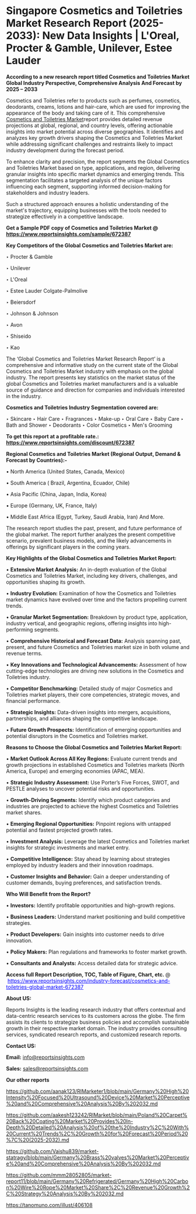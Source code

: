 # Singapore Cosmetics and Toiletries Market Research Report (2025-2033): New Data Insights | L&#39;Oreal, Procter & Gamble, Unilever, Estee Lauder

<strong>According to a new research report titled Cosmetics and Toiletries Market Global Industry Perspective, Comprehensive Analysis And Forecast by 2025 – 2033</strong>

Cosmetics and Toiletries refer to products such as perfumes, cosmetics, deodorants, creams, lotions and hair-care, which are used for improving the appearance of the body and taking care of it. This comprehensive <a href=https://www.reportsinsights.com/sample/672387>Cosmetics and Toiletries Market</a>report provides detailed revenue projections at global, regional, and country levels, offering actionable insights into market potential across diverse geographies. It identifies and analyzes key growth drivers shaping the Cosmetics and Toiletries Market while addressing significant challenges and restraints likely to impact industry development during the forecast period.

To enhance clarity and precision, the report segments the Global Cosmetics and Toiletries Market based on type, applications, and region, delivering granular insights into specific market dynamics and emerging trends. This segmentation facilitates a targeted analysis of the unique factors influencing each segment, supporting informed decision-making for stakeholders and industry leaders.

Such a structured approach ensures a holistic understanding of the market's trajectory, equipping businesses with the tools needed to strategize effectively in a competitive landscape.

<strong>Get a Sample PDF copy of Cosmetics and Toiletries Market </strong><strong>@<a href=https://www.reportsinsights.com/sample/672387 style=color:#0000ff;> https://www.reportsinsights.com/sample/672387</a></strong></font>

<strong>Key Competitors of the Global Cosmetics and Toiletries Market are:</strong>

‣ Procter & Gamble

‣ Unilever

‣ L&#39;Oreal

‣ Estee Lauder Colgate-Palmolive

‣ Beiersdorf

‣ Johnson & Johnson

‣ Avon

‣ Shiseido

‣ Kao

The ‘Global Cosmetics and Toiletries Market Research Report’ is a comprehensive and informative study on the current state of the Global Cosmetics and Toiletries Market industry with emphasis on the global industry. The report presents key statistics on the market status of the global Cosmetics and Toiletries market manufacturers and is a valuable source of guidance and direction for companies and individuals interested in the industry.

<strong>Cosmetics and Toiletries Industry Segmentation covered are:</strong>

‣ Skincare
‣ Hair Care
‣ Fragrances
‣ Make-up
‣ Oral Care
‣ Baby Care
‣ Bath and Shower
‣ Deodorants
‣ Color Cosmetics
‣ Men's Grooming

<strong>To get this report at a profitable rate.: <a href=https://www.reportsinsights.com/discount/672387 style=color:#0000ff;>https://www.reportsinsights.com/discount/672387</a></strong></font>

<strong>Regional Cosmetics and Toiletries Market (Regional Output, Demand &amp; Forecast by Countries):-</strong>

• North America (United States, Canada, Mexico)

• South America ( Brazil, Argentina, Ecuador, Chile)

• Asia Pacific (China, Japan, India, Korea)

• Europe (Germany, UK, France, Italy)

• Middle East Africa (Egypt, Turkey, Saudi Arabia, Iran) And More.

The research report studies the past, present, and future performance of the global market. The report further analyzes the present competitive scenario, prevalent business models, and the likely advancements in offerings by significant players in the coming years.

<strong>Key Highlights of the Global Cosmetics and Toiletries Market Report:</strong>

• <strong>Extensive Market Analysis:</strong> An in-depth evaluation of the Global Cosmetics and Toiletries Market, including key drivers, challenges, and opportunities shaping its growth.

• <strong>Industry Evolution:</strong> Examination of how the Cosmetics and Toiletries market dynamics have evolved over time and the factors propelling current trends.

• <strong>Granular Market Segmentation:</strong> Breakdown by product type, application, industry vertical, and geographic regions, offering insights into high-performing segments.

• <strong>Comprehensive Historical and Forecast Data:</strong> Analysis spanning past, present, and future Cosmetics and Toiletries market size in both volume and revenue terms.

• <strong>Key Innovations and Technological Advancements:</strong> Assessment of how cutting-edge technologies are driving new solutions in the Cosmetics and Toiletries industry.

• <strong>Competitor Benchmarking:</strong> Detailed study of major Cosmetics and Toiletries market players, their core competencies, strategic moves, and financial performance.

• <strong>Strategic Insights:</strong> Data-driven insights into mergers, acquisitions, partnerships, and alliances shaping the competitive landscape.

• <strong>Future Growth Prospects:</strong> Identification of emerging opportunities and potential disruptors in the Cosmetics and Toiletries market.

<strong>Reasons to Choose the Global Cosmetics and Toiletries Market Report:</strong>

• <strong>Market Outlook Across All Key Regions:</strong> Evaluate current trends and growth projections in established Cosmetics and Toiletries markets (North America, Europe) and emerging economies (APAC, MEA).

• <strong>Strategic Industry Assessment:</strong> Use Porter’s Five Forces, SWOT, and PESTLE analyses to uncover potential risks and opportunities.

• <strong>Growth-Driving Segments:</strong> Identify which product categories and industries are projected to achieve the highest Cosmetics and Toiletries market shares.

• <strong>Emerging Regional Opportunities:</strong> Pinpoint regions with untapped potential and fastest projected growth rates.

• <strong>Investment Analysis:</strong> Leverage the latest Cosmetics and Toiletries market insights for strategic investments and market entry.

• <strong>Competitive Intelligence:</strong> Stay ahead by learning about strategies employed by industry leaders and their innovation roadmaps.

• <strong>Customer Insights and Behavior:</strong> Gain a deeper understanding of customer demands, buying preferences, and satisfaction trends.

<strong>Who Will Benefit from the Report?</strong>

• <strong>Investors:</strong> Identify profitable opportunities and high-growth regions.

• <strong>Business Leaders:</strong> Understand market positioning and build competitive strategies.

• <strong>Product Developers:</strong> Gain insights into customer needs to drive innovation.

• <strong>Policy Makers:</strong> Plan regulations and frameworks to foster market growth.

• <strong>Consultants and Analysts:</strong> Access detailed data for strategic advice.
</ul>
<strong>Access full Report Description, TOC, Table of Figure, Chart, etc. </strong>@  <a href=https://www.reportsinsights.com/industry-forecast/cosmetics-and-toiletries-global-market-672387 style=color:#0000ff;>https://www.reportsinsights.com/industry-forecast/cosmetics-and-toiletries-global-market-672387</a></font>

<strong><strong>About US</strong>:</strong>

Reports Insights is the leading research industry that offers contextual and data-centric research services to its customers across the globe. The firm assists its clients to strategize business policies and accomplish sustainable growth in their respective market domain. The industry provides consulting services, syndicated research reports, and customized research reports.

<strong>Contact US:</strong>

<p class=""""><b>Email:</b> <a href=mailto:info@reportsinsights.com>info@reportsinsights.com</a></p>
<p class=""""><b>Sales:</b> <a href=mailto:sales@reportsinsights.com>sales@reportsinsights.com</a></p>

<strong>Our other reports</strong>

<a href=https://github.com/aanak123/RIMarketer1/blob/main/Germany%20High%20Intensity%20Focused%20Ultrasound%20Device%20Market%20Perceptive%20and%20Comprehensive%20Analysis%20By%202032.md>https://github.com/aanak123/RIMarketer1/blob/main/Germany%20High%20Intensity%20Focused%20Ultrasound%20Device%20Market%20Perceptive%20and%20Comprehensive%20Analysis%20By%202032.md</a>

<a href=https://github.com/aakesh123242/RIMarket/blob/main/Poland%20Carpet%20Back%20Coating%20Market%20Provides%20In-Depth%20Detailed%20Analysis%20of%20the%20Industry%2C%20With%20Current%20Trends%2C%20Growth%20for%20Forecast%20Period%20%7C%20(2025-2032).md>https://github.com/aakesh123242/RIMarket/blob/main/Poland%20Carpet%20Back%20Coating%20Market%20Provides%20In-Depth%20Detailed%20Analysis%20of%20the%20Industry%2C%20With%20Current%20Trends%2C%20Growth%20for%20Forecast%20Period%20%7C%20(2025-2032).md</a>

<a href=https://github.com/Vaishu839/market-statragy/blob/main/Germany%20Brass%20valves%20Market%20Perceptive%20and%20Comprehensive%20Analysis%20By%202032.md>https://github.com/Vaishu839/market-statragy/blob/main/Germany%20Brass%20valves%20Market%20Perceptive%20and%20Comprehensive%20Analysis%20By%202032.md</a>

<a href=https://github.com/mmm28052805/market-report11/blob/main/Germany%20Refrigerated/Germany%20High%20Carbon%20Wire%20Rope%20Market%20Share%2C%20Revenue%20Growth%2C%20Strategy%20Analysis%20By%202032.md>https://github.com/mmm28052805/market-report11/blob/main/Germany%20Refrigerated/Germany%20High%20Carbon%20Wire%20Rope%20Market%20Share%2C%20Revenue%20Growth%2C%20Strategy%20Analysis%20By%202032.md</a>

<a href=https://tanomuno.com/illust/406108>https://tanomuno.com/illust/406108</a>
